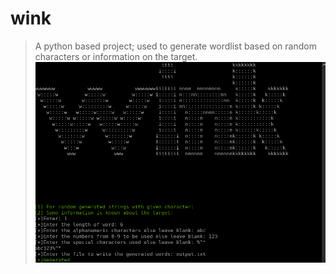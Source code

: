 # wink
>A python based project; used to generate wordlist based on random characters or information on the target.
![wink](https://github.com/vivashu27/wink/blob/main/wink.png)
  
